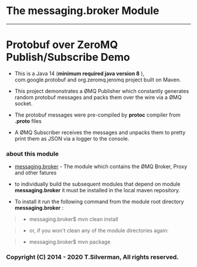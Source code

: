 #  The **messaging.broker**  Module
---


# Protobuf over ZeroMQ Publish/Subscribe Demo

*	This is a Java 14 (**minimum required java version 8** ), com.google.protobuf and org.zeromq.jeromq project built on Maven.


*	This project demonstrates a ØMQ Publisher which constantly generates random protobuf messages and packs them over the wire via a ØMQ socket.


*	The protobuf messages were pre-compiled by __protoc__ compiler from __.proto__ files


*	A ØMQ Subscriber receives the messages and unpacks them to pretty print them as JSON via a logger to the console.

### about this module ###


*	[messaging.broker](.) - The module which contains the ØMQ Broker, Proxy and other fatures


*	to individually build the subsequent modules that depend on module  __messaging.broker__  it must be installed in the local maven repository.


*	To install it run the following command from the module root directory __messaging.broker__ :


> *	messaging.broker$ mvn clean install

> *	or, if you won't clean any of the module directories again:

> *	messaging.broker$ mvn package



### Copyright (C) 2014 - 2020 T.Silverman, All rights reserved. ###

